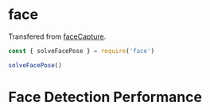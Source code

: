 # face

Transfered from [faceCapture](https://github.com/Li-Shang/faceCapture/blob/master/app/src/main/java/signalprocess/facecapture/FaceDetector.java).

```js
const { solveFacePose } = require('face')

solveFacePose()
```

# Face Detection Performance
